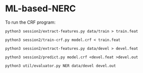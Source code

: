 # ML-based-NERC

To run the CRF program:

```
python3 session2/extract-features.py data/train > train.feat
```
```
python3 session2/train-crf.py model.crf < train.feat
```
```
python3 session2/extract-features.py data/devel > devel.feat
```
```
python3 session2/predict.py model.crf <devel.feat >devel.out
```
```
python3 util/evaluator.py NER data/devel devel.out
```
